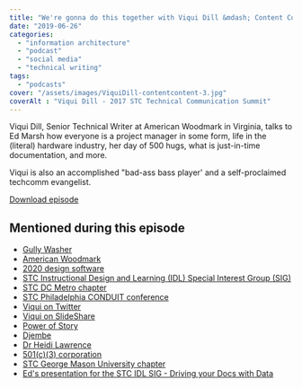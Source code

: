```yaml
---
title: "We're gonna do this together with Viqui Dill &mdash; Content Content podcast"
date: "2019-06-26"
categories:
  - "information architecture"
  - "podcast"
  - "social media"
  - "technical writing"
tags:
  - "podcasts"
cover: "/assets/images/ViquiDill-contentcontent-3.jpg"
coverAlt : "Viqui Dill - 2017 STC Technical Communication Summit"
---
```


Viqui Dill, Senior Technical Writer at American Woodmark in Virginia, talks to Ed Marsh how everyone is a project manager in some form, life in the (literal) hardware industry, her day of 500 hugs, what is just-in-time documentation, and more.

Viqui is also an accomplished "bad-ass bass player' and a self-proclaimed techcomm evangelist.

[Download episode](http://media.blubrry.com/contentcontent/edmarsh.com/wp-content/uploads/2019/06/Content_Content_podcast_-_Viqui_Dill.mp3)

## Mentioned during this episode



- [Gully Washer](https://www.merriam-webster.com/dictionary/gully%20washer)
- [American Woodmark](https://woodmarkcabinetry.com/)
- [2020 design software](https://www.2020spaces.com/2020products/2020design/)
- [STC Instructional Design and Learning (IDL) Special Interest Group (SIG)](http://stcidlsig.org/)
- [STC DC Metro chapter](https://wdcb.stcwdc.org/)
- [STC Philadelphia CONDUIT conference](https://www.stcpmc.org/conferences/)
- [Viqui on Twitter](https://twitter.com/viqui_dill)
- [Viqui on SlideShare](http://slideshare.net/viqui_dill)
- [Power of Story](https://www.slideshare.net/viqui_dill/powerofstory-the-cultural-program-that-got-me-clicks-139624000)
- [Djembe](https://en.wikipedia.org/wiki/Djembe)
- [Dr Heidi Lawrence](https://english.gmu.edu/people/hlawren2)
- [501(c)(3) corporation](https://en.wikipedia.org/wiki/501\(c\)\(3\)_organization)
- [STC George Mason University chapter](http://www.stc-gmu.org/)
- [Ed's presentation for the STC IDL SIG - Driving your Docs with Data](https://www.youtube.com/watch?v=VwsrzbV47tk)
